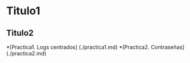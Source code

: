 # Titulo1
## Titulo2
*[Practica1. Logs centrados] (./practica1.md)
*[Practica2. Contraseñas] (./practica2.md)
